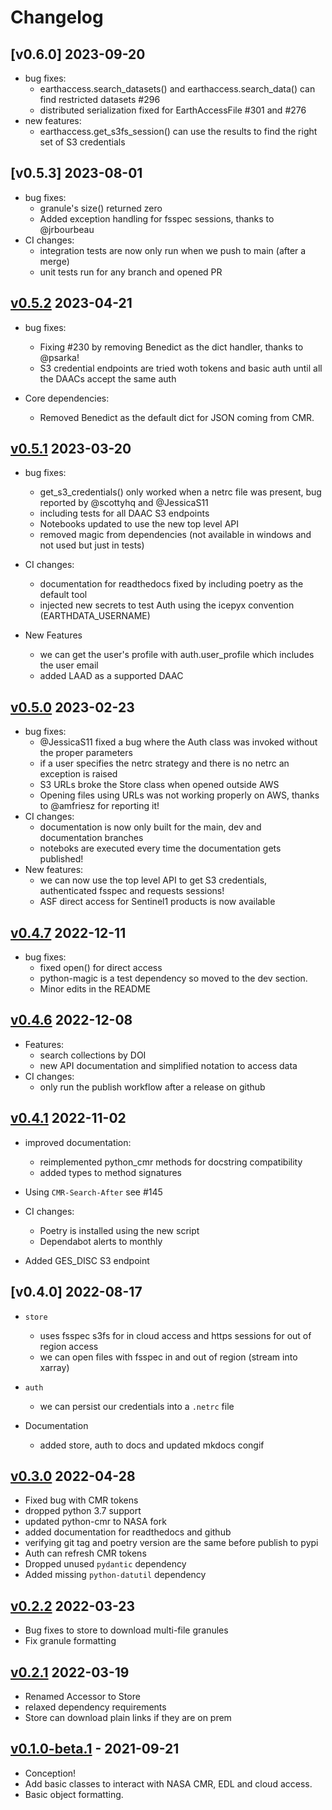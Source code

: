 # Changelog


## [v0.6.0] 2023-09-20
* bug fixes:
    * earthaccess.search_datasets() and earthaccess.search_data() can find restricted datasets #296
    * distributed serialization fixed for EarthAccessFile #301 and #276
* new features:
    * earthaccess.get_s3fs_session() can use the results to find the right set of S3 credentials

## [v0.5.3] 2023-08-01
* bug fixes:
    * granule's size() returned zero
    * Added exception handling for fsspec sessions, thanks to @jrbourbeau
* CI changes:
    * integration tests are now only run when we push to main (after a merge)
    * unit tests run for any branch and opened PR

## [v0.5.2] 2023-04-21
* bug fixes:
    * Fixing #230 by removing Benedict as the dict handler, thanks to @psarka!
    * S3 credential endpoints are tried woth tokens and basic auth until all the DAACs accept the same auth

* Core dependencies:
    * Removed Benedict as the default dict for JSON coming from CMR.

## [v0.5.1] 2023-03-20

* bug fixes:
    * get_s3_credentials() only worked when a netrc file was present, bug reported by @scottyhq and @JessicaS11
    * including tests for all DAAC S3 endpoints
    * Notebooks updated to use the new top level API
    * removed magic from dependencies (not available in windows and not used but just in tests)

* CI changes:
    * documentation for readthedocs fixed by including poetry as the default tool
    * injected new secrets to test Auth using the icepyx convention (EARTHDATA_USERNAME)
* New Features
    * we can get the user's profile with auth.user_profile which includes the user email
    * added LAAD as a supported DAAC
## [v0.5.0] 2023-02-23

* bug fixes:
    * @JessicaS11 fixed a bug where the Auth class was invoked without the proper parameters
    * if a user specifies the netrc strategy and there is no netrc an exception is raised
    * S3 URLs broke the Store class when opened outside AWS
    * Opening files using URLs was not working properly on AWS, thanks to @amfriesz for reporting it!
* CI changes:
    * documentation is now only built for the main, dev and documentation branches
    * noteboks are executed every time the documentation gets published!
* New features:
    * we can now use the top level API to get S3 credentials, authenticated fsspec and requests sessions!
    * ASF direct access for Sentinel1 products is now available

## [v0.4.7] 2022-12-11

* bug fixes:
    * fixed open() for direct access
    * python-magic is a test dependency so moved to the dev section.
    * Minor edits in the README

## [v0.4.6] 2022-12-08

* Features:
    * search collections by DOI
    * new API documentation and simplified notation to access data
* CI changes:
    * only run the publish workflow after a release on github

## [v0.4.1] 2022-11-02

* improved documentation:
    * reimplemented python_cmr methods for docstring compatibility
    * added types to method signatures
* Using `CMR-Search-After` see #145

* CI changes:
    * Poetry is installed using the new script
    * Dependabot alerts to monthly

* Added GES_DISC S3 endpoint

## [v0.4.0] 2022-08-17

* `store`
    * uses fsspec s3fs for in cloud access and https sessions for out of region access
    * we can open files with fsspec in and out of region (stream into xarray)
* `auth`
    * we can persist our credentials into a `.netrc` file

* Documentation
    * added store, auth to docs and updated mkdocs congif


## [v0.3.0] 2022-04-28

- Fixed bug with CMR tokens
- dropped python 3.7 support
- updated python-cmr to NASA fork
- added documentation for readthedocs and github
- verifying git tag and poetry version are the same before publish to pypi
- Auth can refresh CMR tokens
- Dropped unused `pydantic` dependency
- Added missing `python-datutil` dependency

## [v0.2.2] 2022-03-23
- Bug fixes to store to download multi-file granules
- Fix granule formatting

## [v0.2.1] 2022-03-19
- Renamed Accessor to Store
- relaxed dependency requirements
- Store can download plain links if they are on prem

## [v0.1.0-beta.1] - 2021-09-21

- Conception!
- Add basic classes to interact with NASA CMR, EDL and cloud access.
- Basic object formatting.

[Unreleased]: https://github.com/nsidc/earthaccess/compare/v0.5.2...HEAD
[v0.5.2]: https://github.com/nsidc/earthaccess/releases/tag/v0.5.2
[v0.5.1]: https://github.com/nsidc/earthaccess/releases/tag/v0.5.1
[v0.5.0]: https://github.com/nsidc/earthaccess/releases/tag/v0.4.0
[v0.4.7]: https://github.com/nsidc/earthaccess/releases/tag/v0.4.7
[v0.4.6]: https://github.com/nsidc/earthaccess/releases/tag/v0.4.6
[v0.4.1]: https://github.com/nsidc/earthaccess/releases/tag/v0.4.1
[v0.3.0]: https://github.com/betolink/earthaccess/releases/tag/v0.3.0
[v0.2.2]: https://github.com/betolink/earthaccess/releases/tag/v0.2.2
[v0.2.1]: https://github.com/betolink/earthaccess/releases/tag/v0.2.1
[v0.1.0-beta.1]: https://github.com/betolink/earthaccess/releases/tag/v0.1.0-beta.1
